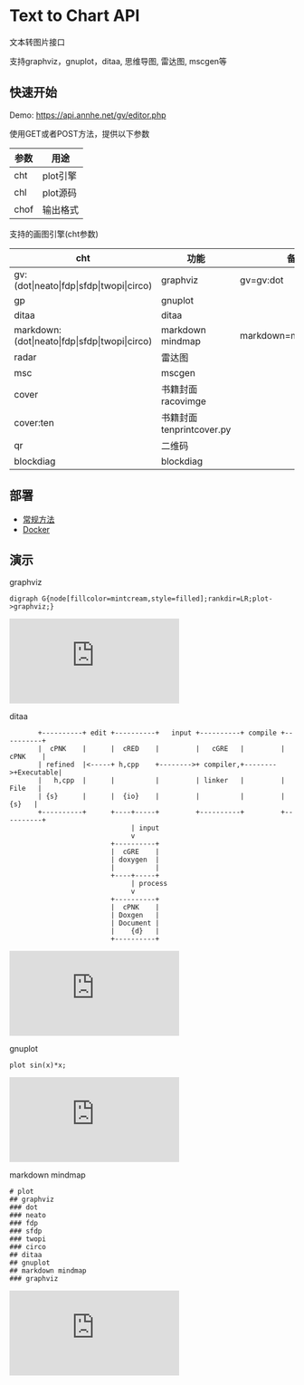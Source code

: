 # Text to Chart API

文本转图片接口

支持graphviz，gnuplot，ditaa, 思维导图, 雷达图, mscgen等

## 快速开始

Demo:  https://api.annhe.net/gv/editor.php

使用GET或者POST方法，提供以下参数

| 参数 | 用途 |
| ---- | ---- |
| cht  | plot引擎 |
| chl  | plot源码 |
| chof | 输出格式 |


支持的画图引擎(cht参数)

| cht | 功能 | 备注 |
| ---- | ---- | -- |
| gv:(dot\|neato\|fdp\|sfdp\|twopi\|circo) | graphviz| gv=gv:dot |
| gp  | gnuplot ||
| ditaa | ditaa ||
| markdown:(dot\|neato\|fdp\|sfdp\|twopi\|circo) | markdown mindmap |markdown=markdown:dot|
| radar | 雷达图 ||
| msc | mscgen ||
| cover | 书籍封面 racovimge ||
| cover:ten | 书籍封面 tenprintcover.py ||
| qr | 二维码 ||
| blockdiag | blockdiag ||


## 部署

- [常规方法](docs/deploy.md)
- [Docker](docs/docker.md)

## 演示

graphviz

```
digraph G{node[fillcolor=mintcream,style=filled];rankdir=LR;plot->graphviz;}
```

![](https://api.annhe.net/gv/api.php?cht=gv&chl=digraph+G+%7Bnode%5Bfillcolor%3Dmintcream%2Cstyle%3Dfilled%5D%3Brankdir%3DLR%3Bplot-%3Egraphviz%3B%7D)

ditaa

```
       +----------+ edit +----------+   input +----------+ compile +----------+
       |  cPNK    |      |  cRED    |         |   cGRE   |         |  cPNK    |
       | refined  |<-----+ h,cpp    +-------->+ compiler,+-------->+Executable|
       |   h,cpp  |      |          |         | linker   |         |   File   |
       | {s}      |      |  {io}    |         |          |         |    {s}   |
       +----------+      +----+-----+         +----------+         +----------+
                              | input
                              v
                         +----------+
                         |  cGRE    |
                         | doxygen  |
                         |          |
                         +----+-----+
                              | process
                              v
                         +----------+
                         |  cPNK    |
                         | Doxgen   |
                         | Document |
                         |    {d}   |
                         +----------+
```

![](https://api.annhe.net/gv/api.php?cht=ditaa&chl=+++++++%2B----------%2B+edit+%2B----------%2B+++input+%2B----------%2B+compile+%2B----------%2B%0D%0A+++++++%7C++cPNK++++%7C++++++%7C++cRED++++%7C+++++++++%7C+++cGRE+++%7C+++++++++%7C++cPNK++++%7C%0D%0A+++++++%7C+refined++%7C%3C-----%2B+h%2Ccpp++++%2B--------%3E%2B+compiler%2C%2B--------%3E%2BExecutable%7C%0D%0A+++++++%7C+++h%2Ccpp++%7C++++++%7C++++++++++%7C+++++++++%7C+linker+++%7C+++++++++%7C+++File+++%7C%0D%0A+++++++%7C+%7Bs%7D++++++%7C++++++%7C++%7Bio%7D++++%7C+++++++++%7C++++++++++%7C+++++++++%7C++++%7Bs%7D+++%7C%0D%0A+++++++%2B----------%2B++++++%2B----%2B-----%2B+++++++++%2B----------%2B+++++++++%2B----------%2B%0D%0A++++++++++++++++++++++++++++++%7C+input%0D%0A++++++++++++++++++++++++++++++v%0D%0A+++++++++++++++++++++++++%2B----------%2B%0D%0A+++++++++++++++++++++++++%7C++cGRE++++%7C%0D%0A+++++++++++++++++++++++++%7C+doxygen++%7C%0D%0A+++++++++++++++++++++++++%7C++++++++++%7C%0D%0A+++++++++++++++++++++++++%2B----%2B-----%2B%0D%0A++++++++++++++++++++++++++++++%7C+process%0D%0A++++++++++++++++++++++++++++++v%0D%0A+++++++++++++++++++++++++%2B----------%2B%0D%0A+++++++++++++++++++++++++%7C++cPNK++++%7C%0D%0A+++++++++++++++++++++++++%7C+Doxgen+++%7C%0D%0A+++++++++++++++++++++++++%7C+Document+%7C%0D%0A+++++++++++++++++++++++++%7C++++%7Bd%7D+++%7C%0D%0A+++++++++++++++++++++++++%2B----------%2B)

gnuplot

```
plot sin(x)*x;
```

![](https://api.annhe.net/gv/api.php?cht=gp&chl=plot+sin%28x%29%2Ax%3B)

markdown mindmap

```
# plot
## graphviz
### dot
### neato
### fdp
### sfdp
### twopi
### circo
## ditaa
## gnuplot
## markdown mindmap
### graphviz
```

![](https://api.annhe.net/gv/api.php?cht=markdown&chl=%23+plot%0D%0A%23%23+Graphviz%0D%0A%23%23%23+dot%0D%0A%23%23%23+neato%0D%0A%23%23%23+fdp%0D%0A%23%23%23+sfdp%0D%0A%23%23%23+twopi%0D%0A%23%23%23+circo%0D%0A%23%23+ditaa%0D%0A%23%23+gnuplot%0D%0A%23%23+markdown+mindmap%0D%0A%23%23%23+graphviz)



